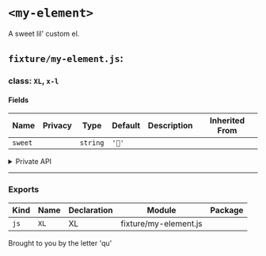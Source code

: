 # `<my-element>`

A sweet lil' custom el.


## `fixture/my-element.js`:

### class: `XL`, `x-l`

#### Fields

| Name    | Privacy | Type     | Default | Description | Inherited From |
| ------- | ------- | -------- | ------- | ----------- | -------------- |
| `sweet` |         | `string` | `'🥭'`  |             |                |

<details><summary>Private API</summary>

#### Fields

| Name     | Privacy | Type     | Default | Description | Inherited From |
| -------- | ------- | -------- | ------- | ----------- | -------------- |
| `bitter` | private | `string` | `'🍎'`  |             |                |

</details>

<hr/>

### Exports

| Kind | Name | Declaration | Module                | Package |
| ---- | ---- | ----------- | --------------------- | ------- |
| `js` | `XL` | XL          | fixture/my-element.js |         |


Brought to you by the letter 'qu'
